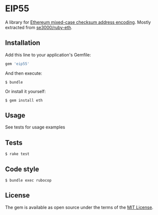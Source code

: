 # EIP55

A library for [Ethereum mixed-case checksum address encoding](https://github.com/ethereum/EIPs/blob/master/EIPS/eip-55.md). Mostly extracted from [se3000/ruby-eth](https://github.com/se3000/ruby-eth).

## Installation

Add this line to your application's Gemfile:

```ruby
gem 'eip55'
```

And then execute:

    $ bundle

Or install it yourself:

    $ gem install eth

## Usage

See tests for usage examples

## Tests

    $ rake test

## Code style

    $ bundle exec rubocop

## License

The gem is available as open source under the terms of the [MIT License](http://opensource.org/licenses/MIT).
